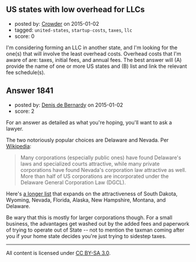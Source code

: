 ## US states with low overhead for LLCs

- posted by: [Crowder](https://stackexchange.com/users/3620885/crowder) on 2015-01-02
- tagged: `united-states`, `startup-costs`, `taxes`, `llc`
- score: 0

I'm considering forming an LLC in another state, and I'm looking for the one(s) that will involve the least overhead costs. Overhead costs that I'm aware of are: taxes, initial fees, and annual fees. The best answer will (A) provide the name of one or more US states and (B) list and link the relevant fee schedule(s). 


## Answer 1841

- posted by: [Denis de Bernardy](https://stackexchange.com/users/182468/denis-de-bernardy) on 2015-01-02
- score: 2

For an answer as detailed as what you're hoping, you'll want to ask a lawyer.

The two notoriously popular choices are Delaware and Nevada. Per [Wikipedia](http://en.wikipedia.org/wiki/Corporate_law_in_the_United_States):

> Many corporations (especially public ones) have found Delaware's laws and specialized courts attractive, while many private corporations have found Nevada's corporation law attractive as well. More than half of US corporations are incorporated under the Delaware General Corporation Law (DGCL).

Here's [a longer list](http://grasshopper.com/blog/a-concise-guide-to-the-7-best-states-for-incorporating/) that expands on the attractiveness of South Dakota, Wyoming, Nevada, Florida, Alaska, New Hampshire, Montana, and Delaware.

Be wary that this is mostly for larger corporations though. For a small business, the advantages get washed out by the added fees and paperwork of trying to operate out of State -- not to mention the taxman coming after you if your home state decides you're just trying to sidestep taxes.



---

All content is licensed under [CC BY-SA 3.0](https://creativecommons.org/licenses/by-sa/3.0/).
